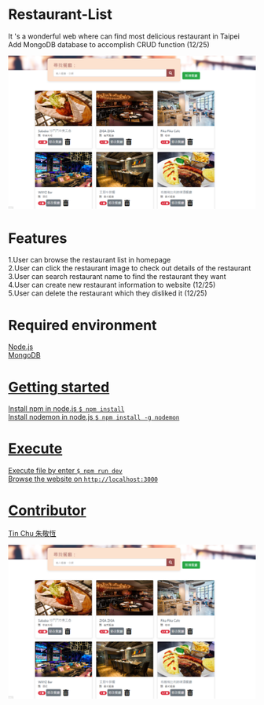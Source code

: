 # Restaurant-List
It 's a wonderful web where can find most delicious restaurant in Taipei<br>
Add MongoDB database to accomplish CRUD function (12/25)<br>


![abc](https://github.com/tin8420/Restaurant-List/blob/master/%E9%A4%90%E5%BB%B3%E6%B8%85%E5%96%AE.png)

# Features
1.User can browse the restaurant list in homepage <br>
2.User can click the restaurant image to check out details of the restaurant <br>
3.User can search restaurant name to find the restaurant they want <br>
4.User can create new restaurant information to website  (12/25) <br>
5.User can delete the restaurant which they disliked it (12/25) <br>

#  Required environment
<a href="https://nodejs.org/en/">Node.js <br>
 <a href="https://www.mongodb.com/">MongoDB
   
# Getting started 
Install npm in node.js
  <code>$ npm install</code> <br>
Install nodemon in node.js
  <code>$ npm install -g nodemon</code>
 
# Execute 
Execute file by enter 
<code>$ npm run dev</code>
<br>
Browse the website on
<code>http://localhost:3000</code>

# Contributor
Tin Chu 朱敬恆

![abc](https://github.com/tin8420/Restaurant-List/blob/master/%E9%A4%90%E5%BB%B3%E6%B8%85%E5%96%AE.png)

